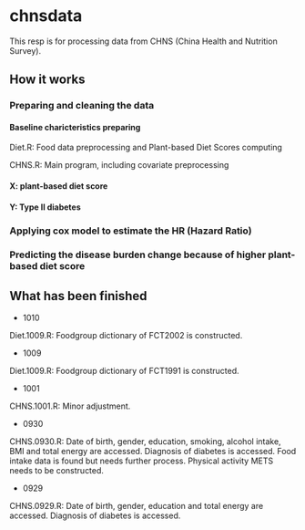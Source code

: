 # chnsdata

This resp is for processing data from CHNS (China Health and Nutrition Survey). 

## How it works

### Preparing and cleaning the data

#### Baseline charicteristics preparing

Diet.R: Food data preprocessing and Plant-based Diet Scores computing

CHNS.R: Main program, including covariate preprocessing

#### X: plant-based diet score

#### Y: Type II diabetes

### Applying cox model to estimate the HR (Hazard Ratio)

### Predicting the disease burden change because of higher plant-based diet score

## What has been finished

- 1010

Diet.1009.R: Foodgroup dictionary of FCT2002 is constructed.


- 1009

Diet.1009.R: Foodgroup dictionary of FCT1991 is constructed.

- 1001

CHNS.1001.R: Minor adjustment.

- 0930

CHNS.0930.R: Date of birth, gender, education, smoking, alcohol intake, BMI and total energy are accessed. Diagnosis of diabetes is accessed. Food intake data is found but needs further process. Physical activity METS needs to be constructed.


- 0929

CHNS.0929.R: Date of birth, gender, education and total energy are accessed. Diagnosis of diabetes is accessed.
